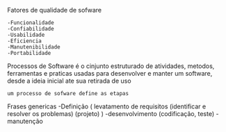 Fatores de qualidade de sofware

    -Funcionalidade
    -Confiabilidade
    -Usabilidade
    -Eficiencia
    -Manutenibilidade
    -Portabilidade

Processos de Software
    é o cinjunto estruturado de atividades, metodos,
    ferramentas e praticas usadas para desenvolver e 
    manter um software, desde a ideia inicial ate sua retirada de uso
    
    um processo de sofware define as etapas 

Frases genericas 
    -Definição ( levatamento de requisitos (identificar e resolver os problemas) (projeto) )
    -desenvolvimento (codificação, teste)
    - manutenção 
